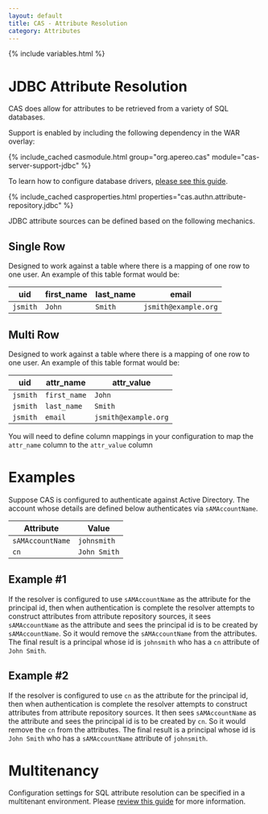 ```yaml
---
layout: default
title: CAS - Attribute Resolution
category: Attributes
---
```


{% include variables.html %}

# JDBC Attribute Resolution

CAS does allow for attributes to be retrieved from a variety of SQL databases.

Support is enabled by including the following dependency in the WAR overlay:

{% include_cached casmodule.html group="org.apereo.cas" module="cas-server-support-jdbc" %}

To learn how to configure database drivers, [please see this guide](../installation/JDBC-Drivers.html).

{% include_cached casproperties.html properties="cas.authn.attribute-repository.jdbc" %}

JDBC attribute sources can be defined based on the following mechanics.

## Single Row

Designed to work against a table where there is a mapping of one row to one user.
An example of this table format would be:

| uid      | first_name | last_name | email                |
|----------|------------|-----------|----------------------|
| `jsmith` | `John`     | `Smith`   | `jsmith@example.org` |

## Multi Row

Designed to work against a table where there is a mapping of one row to one user.
An example of this table format would be:

| uid      | attr_name    | attr_value           |
|----------|--------------|----------------------|
| `jsmith` | `first_name` | `John`               |
| `jsmith` | `last_name`  | `Smith`              |
| `jsmith` | `email`      | `jsmith@example.org` |

You will need to define column mappings
in your configuration to map the `attr_name` column to the `attr_value` column

# Examples

Suppose CAS is configured to authenticate against Active Directory. The account whose details are defined below
authenticates via `sAMAccountName`.

| Attribute        | Value        |
|------------------|--------------|
| `sAMAccountName` | `johnsmith`  |
| `cn`             | `John Smith` |

## Example #1

If the resolver is configured to use `sAMAccountName` as the attribute for the principal id, then when authentication is complete the resolver attempts
to construct attributes from attribute repository sources, it sees `sAMAccountName` as the attribute and sees the principal id is to
be created by `sAMAccountName`. So it would remove the `sAMAccountName` from the attributes.
The final result is a principal whose id is `johnsmith` who has a `cn` attribute of `John Smith`.

## Example #2

If the resolver is configured to use `cn` as the attribute for the principal id, then when authentication is complete the resolver attempts to
construct attributes from attribute repository sources. It then sees `sAMAccountName` as the attribute and sees the principal id is to be created by `cn`.
So it would remove the `cn` from the attributes. The final result is a principal whose id is `John Smith`
who has a `sAMAccountName` attribute of `johnsmith`.

# Multitenancy

Configuration settings for SQL attribute resolution can be specified in a multitenant environment.
Please [review this guide](../multitenancy/Multitenancy-Overview.html) for more information.
